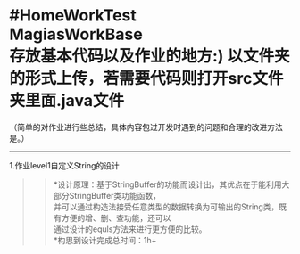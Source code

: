 #HomeWorkTest<br>
MagiasWorkBase<br>
存放基本代码以及作业的地方:)
以文件夹的形式上传，若需要代码则打开src文件夹里面.java文件<br>
==================================================
（简单的对作业进行些总结，具体内容包过开发时遇到的问题和合理的改进方法是。）<br>

------------------------------------------------------
1.作业level1自定义String的设计<br>
>>*设计原理：基于StringBuffer的功能而设计出，其优点在于能利用大部分StringBuffer类功能函数，<br>
并可以通过构造法接受任意类型的数据转换为可输出的String类，既有方便的增、删、查功能，还可以<br>
通过设计的equls方法来进行更方便的比较。<br>
>>*构思到设计完成总时间：1h+
>>
